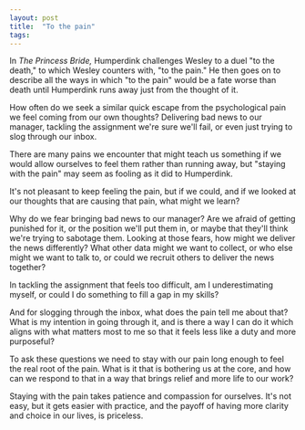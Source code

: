 ```yaml
---
layout: post
title:  "To the pain"
tags: 
---
```


In *The Princess Bride,* Humperdink challenges Wesley to a duel "to the death," to which Wesley counters with, "to the pain." He then goes on to describe all the ways in which "to the pain" would be a fate worse than death until Humperdink runs away just from the thought of it.

How often do we seek a similar quick escape from the psychological pain we feel coming from our own thoughts? Delivering bad news to our manager, tackling the assignment we're sure we'll fail, or even just trying to slog through our inbox.

There are many pains we encounter that might teach us something if we would allow ourselves to feel them rather than running away, but "staying with the pain" may seem as fooling as it did to Humperdink.

It's not pleasant to keep feeling the pain, but if we could, and if we looked at our thoughts that are causing that pain, what might we learn?

Why do we fear bringing bad news to our manager? Are we afraid of getting punished for it, or the position we'll put them in, or maybe that they'll think we're trying to sabotage them. Looking at those fears, how might we deliver the news differently? What other data might we want to collect, or who else might we want to talk to, or could we recruit others to deliver the news together?

In tackling the assignment that feels too difficult, am I underestimating myself, or could I do something to fill a gap in my skills?

And for slogging through the inbox, what does the pain tell me about that? What is my intention in going through it, and is there a way I can do it which aligns with what matters most to me so that it feels less like a duty and more purposeful?

To ask these questions we need to stay with our pain long enough to feel the real root of the pain. What is it that is bothering us at the core, and how can we respond to that in a way that brings relief and more life to our work?

Staying with the pain takes patience and compassion for ourselves. It's not easy, but it gets easier with practice, and the payoff of having more clarity and choice in our lives, is priceless.